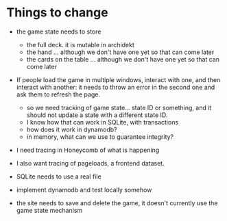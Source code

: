 # Things to change

- the game state needs to store

  - the full deck. it is mutable in archidekt
  - the hand ... although we don't have one yet so that can come later
  - the cards on the table ... although we don't have one yet so that can come later

- If people load the game in multiple windows, interact with one, and then interact with another: it needs to throw an error in the second one and ask them to refresh the page.

  - so we need tracking of game state... state ID or something, and it should not update a state with a different state ID.
  - I know how that can work in SQLite, with transactions
  - how does it work in dynamodb?
  - in memory, what can we use to guarantee integrity?

- I need tracing in Honeycomb of what is happening

- I also want tracing of pageloads, a frontend dataset.

- SQLite needs to use a real file

- implement dynamodb and test locally somehow

- the site needs to save and delete the game, it doesn't currently use the game state mechanism
